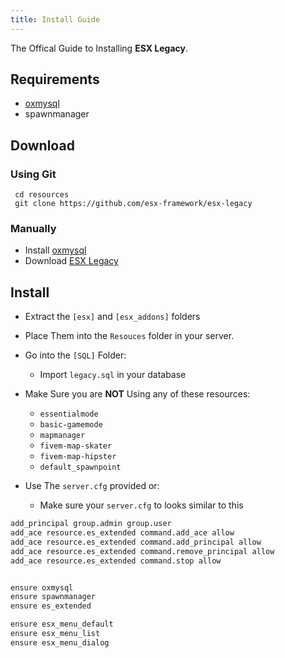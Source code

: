 ```yaml
---
title: Install Guide
---
```


The Offical Guide to Installing **ESX Legacy**.

## Requirements

- [oxmysql](https://github.com/overextended/oxmysql/releases/download/v1.9.3/oxmysql-v1.9.3.zip)
- spawnmanager

## Download

### Using Git

```git
 cd resources
 git clone https://github.com/esx-framework/esx-legacy
```

### Manually

- Install [oxmysql](https://github.com/overextended/oxmysql/releases/download/v1.9.3/oxmysql-v1.9.3.zip)
- Download [ESX Legacy](https://github.com/esx-framework/esx-legacy/archive/refs/heads/main.zip)

## Install

- Extract the `[esx]` and `[esx_addons]` folders
- Place Them into the `Resouces` folder in your server.
- Go into the `[SQL]` Folder:

  - Import `legacy.sql` in your database

- Make Sure you are **NOT** Using any of these resources:

  - `essentialmode`
  - `basic-gamemode`
  - `mapmanager`
  - `fivem-map-skater`
  - `fivem-map-hipster`
  - `default_spawnpoint`

- Use The `server.cfg` provided or:
  - Make sure your `server.cfg` to looks similar to this

```diff  title="server.cfg"
add_principal group.admin group.user
add_ace resource.es_extended command.add_ace allow
add_ace resource.es_extended command.add_principal allow
add_ace resource.es_extended command.remove_principal allow
add_ace resource.es_extended command.stop allow


ensure oxmysql
ensure spawnmanager
ensure es_extended

ensure esx_menu_default
ensure esx_menu_list
ensure esx_menu_dialog
```
